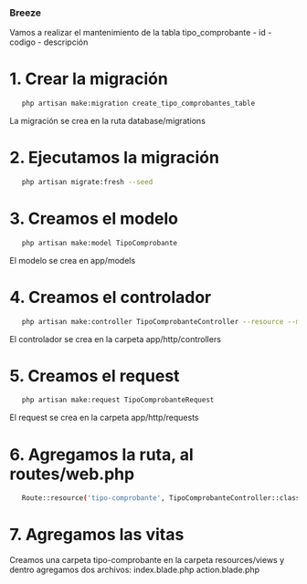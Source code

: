 ### Breeze
Vamos a realizar el mantenimiento de la tabla
tipo_comprobante
    - id
    - codigo
    - descripción

# 1. Crear la migración
 ```bash
    php artisan make:migration create_tipo_comprobantes_table
```
La migración se crea en la ruta database/migrations
# 2. Ejecutamos la migración
 ```bash
    php artisan migrate:fresh --seed
```
# 3. Creamos el modelo
 ```bash
    php artisan make:model TipoComprobante
```
El modelo se crea en app/models
# 4. Creamos el controlador
 ```bash
    php artisan make:controller TipoComprobanteController --resource --model=TipoComprobante
```
El controlador se crea en la carpeta app/http/controllers
# 5. Creamos el request
 ```bash
    php artisan make:request TipoComprobanteRequest
```
El request se crea en la carpeta app/http/requests
# 6. Agregamos la ruta, al routes/web.php
 ```bash
    Route::resource('tipo-comprobante', TipoComprobanteController::class);
```

# 7. Agregamos las vitas
Creamos una carpeta tipo-comprobante en la carpeta resources/views
y dentro agregamos dos archivos:
index.blade.php
action.blade.php